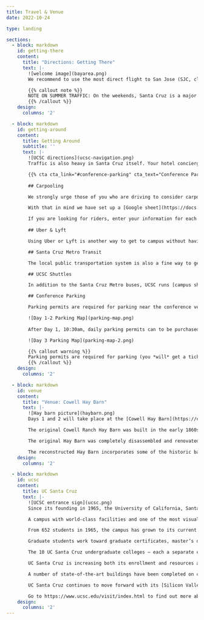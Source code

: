 ```yaml
---
title: Travel & Venue
date: 2022-10-24

type: landing

sections:
  - block: markdown
    id: getting-there
    content:
      title: "Directions: Getting There"
      text: |-
        ![welcome image](bayarea.png)
        We recommend to use the most direct flight to San Jose (SJC, closest), San Francisco (SFO), or Oakland (OAK) International Airports and then rent a car to get to Santa Cruz. Google Maps does a reasonable job finding the fastest route to Santa Cruz. However, the best routes and driving times can vary significantly depending on day of week and time of day. So when you plan your trip in advance, we recommend Google Maps or similar service with a “Depart at” and “Arrive by” functionality. Also, during your trip watch for new route recommendations due to accidents to avoid significant traffic delays.

        {{% callout note %}}
        NOTE ON SUMMER TRAFFIC: On the weekends, Santa Cruz is a major destination for travelers from the San Francisco Bay Area, and traffic on Highway 17 through the Santa Cruz Mountains from San Jose to Santa Cruz can be extremely congested. If you are driving and arrive on a weekend, please be aware that until about 1:00 or 2:00pm each day, it could take over 2 hours to reach Santa Cruz from San Jose.
        {{% /callout %}}
    design:
      columns: '2'

  - block: markdown
    id: getting-around
    content:
      title: Getting Around
      subtitle: ''
      text: |-
        ![UCSC directions](ucsc-navigation.png)
        Traffic is also heavy in Santa Cruz itself. Your hotel concierge should be able to suggests good ways to get around town without having to drive and park. 

        {{% cta cta_link="#conference-parking" cta_text="Conference Parking Information" %}}
        
        ## Carpooling

        We strongly urge those of you who are driving to consider carpooling with other attendees. Traffic, even in summer, can be heavy on campus and it might be easier and simpler to carpool wherever possible.

        With that in mind we have set up a [Google sheet](https://docs.google.com/spreadsheets/d/1sq768MlMwVqDscfSLPiimppUtnYWljdtNDwQpCmNHyo/edit?usp=sharing) where you can sign up to offer a ride or request a ride.

        If you are looking for riders, enter your information for each day in the green “Looking for Riders” sections on the list. If you are looking for a driver, then enter your information for each day in the blue “Looking for Drivers” sections on the list.
        
        ## Uber & Lyft

        Using Uber or Lyft is another way to get to campus without having to find parking.

        ## Santa Cruz Metro Transit

        The local public transportation system is also a fine way to get around and has regularly scheduled buses with multiple stops on UC Santa Cruz campus, including "UCSC - Main Gate" which is a short walk to the Hay Barn where the conference takes place on Days 1 and 2, and "Science Hill (UCSC)" which is a short walk to Engineering 2 where the tutorials and workshops on Day 3 are located. It costs $2 cash (need to have exact amount) for one ride. You can also order and buy passes [online](https://scmtd.square.site/) ([Fares](https://www.scmtd.com/en/fares/fares), [Map](https://www.scmtd.com/en/routes/schedule/map), [Schedule](https://www.scmtd.com/en/routes/schedule)).

        ## UCSC Shuttles

        In addition to the Santa Cruz Metro buses, UCSC runs [campus shuttle buses](https://taps.ucsc.edu/buses-shuttles/campus-shuttles.html). The shuttles (aka “UCSC Loop Bus”) are free and useful for getting around within campus ([Map and Schedule](https://taps.ucsc.edu/pdf/campus-transit-schedule-11x17.pdf)). For Days 1 and 2 the bus stop closest to the Hay Barn is "Lower Campus". On Day 3 the bus stop closest to the tutorials and workshops is “Science Hill”, the one closest to Physical Sciences and Jack Baskin Engineering buildings near the upper left of the map. Buses operate in both directions and both directions are about the same distance between the campus main entrance and the Science Hill (for buses going the clockwise direction, use the "Barn Theater" bus stop across the street from the "Main Entrance" bus stop).

        ## Conference Parking

        Parking permits are required for parking near the conference venue. On **Tuesday, June 27, 2023 (Day 1), 8:30-10:30am [TAPS](https://taps.ucsc.edu) attendants will be available on parking lot 116 (map coordinates L-8, see [campus parking map](https://taps.ucsc.edu/pdf/parking-map.pdf)) to sell 1-, 2-, and 3-day parking permits for $10/day**. 

        ![Day 1-2 Parking Map](parking-map.png)
        
        After Day 1, 10:30am, daily parking permits can to be purchased at the Main Entrance Kiosk (M-7) or the TAPS Sales Office (L-7). Lot 116 also has a few parking spaces that can be paid for via the [ParkMobile app](https://parkmobile.io/) (also useful for parking in downtown Santa Cruz).  For Day 3, Google Maps driving directions are available for “UCSC Core West Structure” (Lot 112, map coordinates C-4). 

        ![Day 3 Parking Map](parking-map-2.png)

        {{% callout warning %}}
        Parking permits are required for parking (you *will* get a ticket if you do not display one.)
        {{% /callout %}}
    design:
      columns: '2'

  - block: markdown
    id: venue
    content:
      title: "Venue: Cowell Hay Barn"
      text: |-
        ![Hay barn picture](haybarn.png)
        Days 1 and 2 will take place at the [Cowell Hay Barn](https://cowellhaybarn.ucsc.edu).  

        The original Cowell Ranch Hay Barn was built in the early 1860s as part of the Cowell Lime Works operation. The Hay Barn was an integral part of the Cowell Ranch, housing feed and the animals that hauled logs, limestone, and finished lime. Today the Hay Barn and the many nearby historic structures from the lime works period are part of the Cowell Lime Works Historic District.

        The original Hay Barn was completely disassembled and renovated in 2015 to serve as a space for public use and headquarters of the Center for Agroecology & Sustainable Food Systems.

        The reconstructed Hay Barn incorporates some of the historic barn’s heavy timbers and siding, and features traditional mortise-and-tenon framing juxtaposed with modern materials and contemporary design, to achieve a rustic yet visually distinct building. The award-winning result is a beautiful and dramatic signature building with a soaring, spacious interior offering a unique setting for weddings, banquets, concerts, conferences, and much more. See https://cowellhaybarn.ucsc.edu/ for more information about the Hay Barn and its history.
    design:
      columns: '2'

  - block: markdown
    id: ucsc
    content:
      title: UC Santa Cruz
      text: |-
        ![UCSC entrance sign](ucsc.png)
        Since its founding in 1965, the University of California, Santa Cruz, has earned international distinction as a university with high-impact research and an uncommon commitment to teaching and public service.

        A campus with world-class facilities and one of the most visually spectacular settings in higher education, UC Santa Cruz offers rigorous academic programs and cutting-edge research opportunities that teach students how to think, not what to think. Commitments to environmental stewardship and community engagement are central to UCSC’s core values.

        From 652 students in 1965, the campus has grown to its current enrollment of around 19,000 students (2021-2022). Undergraduates pursue bachelor’s degrees in 65 different [majors](https://admissions.ucsc.edu/find-your-program) supervised by divisional deans of [arts](https://arts.ucsc.edu), [engineering](https://engineering.ucsc.edu), [humanities](https://humanities.ucsc.edu), [physical & biological sciences](https://pbsci.ucsc.edu), and [social sciences](https://socialsciences.ucsc.edu).

        Graduate students work toward graduate certificates, master’s degrees, or doctoral degrees in 65 [academic programs](https://www.gradadmissions.ucsc.edu/graduate-studies) under the supervision of the divisional and graduate deans.

        The 10 UC Santa Cruz undergraduate colleges — each a separate community with its own buildings and administration — are built around a core of shared university facilities. These include the main and science/engineering libraries, performing arts buildings, visual arts studios, classrooms, computer facilities, and a complex of highly specialized buildings for the physical and biological sciences, and for engineering. Athletic facilities are provided on the east and west sides of the campus.

        UC Santa Cruz is increasing both its enrollment and resources and diversifying its educational and research opportunities. New academic programs are considered and added when desirable and feasible. The campus’s physical growth is guided by its most recent [Long-Range Development Plan](https://lrdp.ucsc.edu/). In 2013-14 the campus initiated a [strategic planning process](https://cpevc.ucsc.edu/envision-ucsc/) to identify priorities and published its final report in March 2017.

        A number of state-of-the-art buildings have been completed on campus in recent years, including the Biomedical Sciences Building, the Humanities and Social Sciences Facility, the Digital Arts Research Center, and the McHenry Library expansion. A restored and updated [Quarry Amphitheater](https://news.ucsc.edu/2016/10/quarry-restoration.html) reopened in fall 2017.

        UC Santa Cruz continues to move forward with its [Silicon Valley Campus](https://siliconvalley.ucsc.edu/), a multi-disciplinary teaching and research hub that is home to a master’s degree program in games and playable media, engineering faculty, the new office of industry alliances and technology commercialization, UCSC Silicon Valley Extension, and UC Scout.

        Go to https://www.ucsc.edu/visit/index.html to find out more about visiting UC Santa Cruz.
    design:
      columns: '2'
---
```

